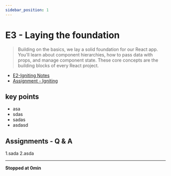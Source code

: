 ```yaml
---
sidebar_position: 1
---
```


# E3 - Laying the foundation

> Building on the basics, we lay a solid foundation for our React app. You'll learn about component hierarchies, how to pass data with props, and manage component state. These core concepts are the building blocks of every React project.

- [E2-Igniting Notes](https://github.com/pravn27/reactjs-tech-doc/blob/master/docs/reactjs-course-tutorials/namaste-reactjs-course/readerDoc/E2-Igniting-Our-App/E2-Igniting-Our-App.pdf)
- [Assignment - Igniting ](https://github.com/pravn27/reactjs-tech-doc/blob/master/docs/reactjs-course-tutorials/namaste-reactjs-course/readerDoc/E2-Igniting-Our-App/Assignment-Igniting.pdf)

## key points

- asa
- sdas
- sadas
- asdasd

## Assignments - Q & A

1.sada
2.asda

---

**Stopped at 0min**
